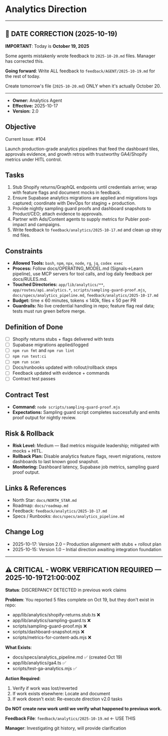 # Analytics Direction


---

## 🚨 DATE CORRECTION (2025-10-19)

**IMPORTANT**: Today is **October 19, 2025**

Some agents mistakenly wrote feedback to `2025-10-20.md` files. Manager has corrected this.

**Going forward**: Write ALL feedback to `feedback/AGENT/2025-10-19.md` for the rest of today.

Create tomorrow's file (`2025-10-20.md`) ONLY when it's actually October 20.

---


- **Owner:** Analytics Agent
- **Effective:** 2025-10-17
- **Version:** 2.0

## Objective

Current Issue: #104

Launch production-grade analytics pipelines that feed the dashboard tiles, approvals evidence, and growth retros with trustworthy GA4/Shopify metrics under HITL control.

## Tasks

1. Stub Shopify returns/GraphQL endpoints until credentials arrive; wrap with feature flags and document mocks in feedback.
2. Ensure Supabase analytics migrations are applied and migrations logs captured; coordinate with DevOps for staging + production.
3. Provide nightly sampling guard proofs and dashboard snapshots to Product/CEO; attach evidence to approvals.
4. Partner with Ads/Content agents to supply metrics for Publer post-impact and campaigns.
5. Write feedback to `feedback/analytics/2025-10-17.md` and clean up stray md files.

## Constraints

- **Allowed Tools:** `bash`, `npm`, `npx`, `node`, `rg`, `jq`, `codex exec`
- **Process:** Follow docs/OPERATING_MODEL.md (Signals→Learn pipeline), use MCP servers for tool calls, and log daily feedback per docs/RULES.md.
- **Touched Directories:** `app/lib/analytics/**`, `app/routes/api.analytics.*`, `scripts/sampling-guard-proof.mjs`, `docs/specs/analytics_pipeline.md`, `feedback/analytics/2025-10-17.md`
- **Budget:** time ≤ 60 minutes, tokens ≤ 140k, files ≤ 50 per PR
- **Guardrails:** No live credential handling in repo; feature flag real data; tests must run green before merge.

## Definition of Done

- [ ] Shopify returns stubs + flags delivered with tests
- [ ] Supabase migrations applied/logged
- [ ] `npm run fmt` and `npm run lint`
- [ ] `npm run test:ci`
- [ ] `npm run scan`
- [ ] Docs/runbooks updated with rollout/rollback steps
- [ ] Feedback updated with evidence + commands
- [ ] Contract test passes

## Contract Test

- **Command:** `node scripts/sampling-guard-proof.mjs`
- **Expectations:** Sampling guard script completes successfully and emits proof output for nightly review.

## Risk & Rollback

- **Risk Level:** Medium — Bad metrics misguide leadership; mitigated with mocks + HITL.
- **Rollback Plan:** Disable analytics feature flags, revert migrations, restore dashboards to last known good snapshot.
- **Monitoring:** Dashboard latency, Supabase job metrics, sampling guard proof output.

## Links & References

- North Star: `docs/NORTH_STAR.md`
- Roadmap: `docs/roadmap.md`
- Feedback: `feedback/analytics/2025-10-17.md`
- Specs / Runbooks: `docs/specs/analytics_pipeline.md`

## Change Log

- 2025-10-17: Version 2.0 – Production alignment with stubs + rollout plan
- 2025-10-15: Version 1.0 – Initial direction awaiting integration foundation

---

## ⚠️ CRITICAL - WORK VERIFICATION REQUIRED — 2025-10-19T21:00:00Z

**Status**: DISCREPANCY DETECTED in previous work claims

**Problem**: You reported 5 files complete on Oct 19, but they don't exist in repo:
- app/lib/analytics/shopify-returns.stub.ts ❌
- app/lib/analytics/sampling-guard.ts ❌  
- scripts/sampling-guard-proof.mjs ❌
- scripts/dashboard-snapshot.mjs ❌
- scripts/metrics-for-content-ads.mjs ❌

**What Exists**:
- docs/specs/analytics_pipeline.md ✅ (created Oct 19)
- app/lib/analytics/ga4.ts ✅
- scripts/test-ga-analytics.mjs ✅

**Action Required**:
1. Verify if work was lost/reverted
2. If work exists elsewhere: Locate and document
3. If work doesn't exist: Re-execute direction v2.0 tasks

**Do NOT create new work until we verify what happened to previous work.**

**Feedback File**: `feedback/analytics/2025-10-19.md` ← USE THIS

**Manager**: Investigating git history, will provide clarification

